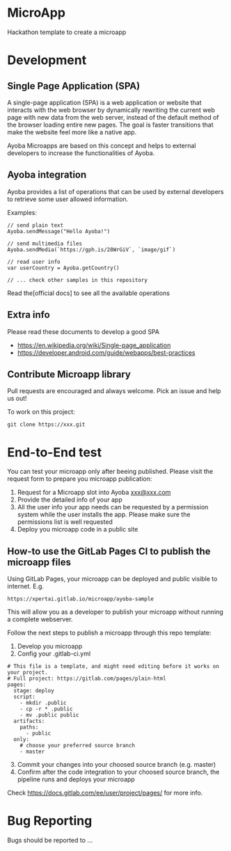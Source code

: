 # MicroApp

Hackathon template to create a microapp

# Development

## Single Page Application (SPA)
A single-page application (SPA) is a web application or website that interacts 
with the web browser by dynamically rewriting the current web page with new data
from the web server, instead of the default method of the browser loading entire
new pages. The goal is faster transitions that make the website feel more like a
native app.

Ayoba Microapps are based on this concept and helps to external developers to
increase the functionalities of Ayoba.

## Ayoba integration

Ayoba provides a list of operations that can be used by external developers to retrieve some user allowed information.

Examples:
```
// send plain text
Ayoba.sendMessage("Hello Ayoba!")

// send multimedia files
Ayoba.sendMedia(`https://gph.is/28WrGiV`, `image/gif`)

// read user info
var userCountry = Ayoba.getCountry()

// ... check other samples in this repository 
```

Read the[official docs] to see all the available operations 

## Extra info
Please read these documents to develop a good SPA

*  https://en.wikipedia.org/wiki/Single-page_application
*  https://developer.android.com/guide/webapps/best-practices

## Contribute Microapp library
Pull requests are encouraged and always welcome. Pick an issue and help us out!

To work on this project: 

```
git clone https://xxx.git
````

# End-to-End test
You can test your microapp only after beeing published. Please visit the request form to prepare you microapp publication:

1. Request for a Microapp slot into Ayoba xxx@xxx.com
2. Provide the detailed info of your app
3. All the user info your app needs can be requested by a permission system while the user installs the app. Please make sure the permissions list is well requested
4. Deploy you microapp code in a public site



## How-to use the GitLab Pages CI to publish the microapp files
Using GitLab Pages, your microapp can be deployed and public visible to internet. E.g.

```
https://xpertai.gitlab.io/microapp/ayoba-sample

````

This will allow you as a developer to publish your microapp without running a complete webserver. 

Follow the next steps to publish a microapp through this repo template:

1. Develop you microapp
2. Config your .gitlab-ci.yml
```
# This file is a template, and might need editing before it works on your project.
# Full project: https://gitlab.com/pages/plain-html
pages:
  stage: deploy
  script:
    - mkdir .public
    - cp -r * .public
    - mv .public public
  artifacts:
    paths:
      - public
  only:
    # choose your preferred source branch
    - master 
```
3. Commit your changes into your choosed source branch (e.g. master)
4. Confirm after the code integration to your choosed source branch, the pipeline runs and deploys your microapp

Check https://docs.gitlab.com/ee/user/project/pages/ for more info. 

# Bug Reporting
Bugs should be reported to ...
